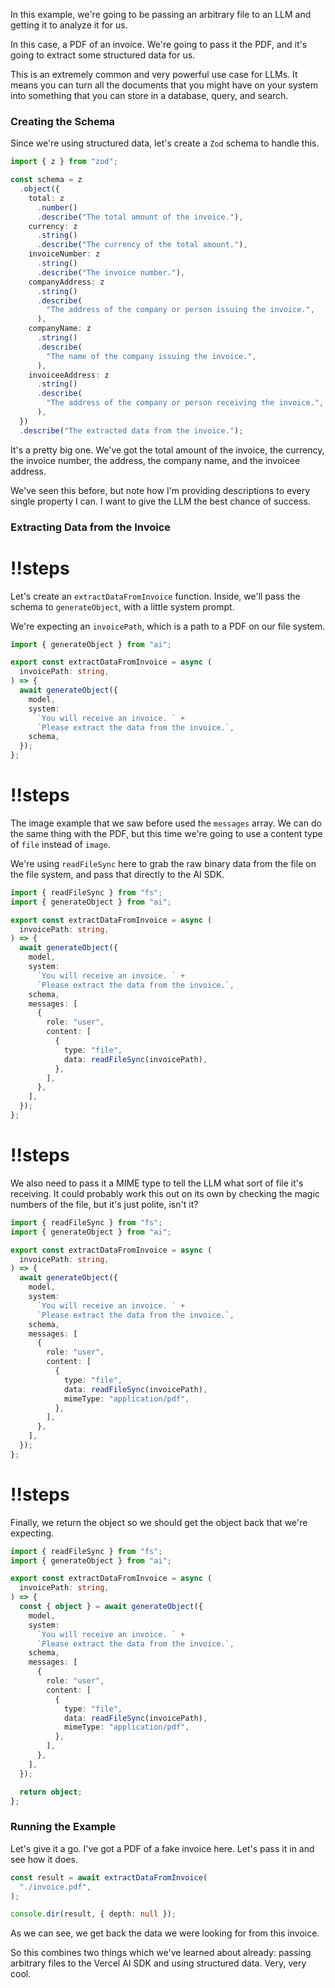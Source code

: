 In this example, we're going to be passing an arbitrary file to an LLM and getting it to analyze it for us.

In this case, a PDF of an invoice. We're going to pass it the PDF, and it's going to extract some structured data for us.

This is an extremely common and very powerful use case for LLMs. It means you can turn all the documents that you might have on your system into something that you can store in a database, query, and search.

### Creating the Schema

Since we're using structured data, let's create a `Zod` schema to handle this.

```ts
import { z } from "zod";

const schema = z
  .object({
    total: z
      .number()
      .describe("The total amount of the invoice."),
    currency: z
      .string()
      .describe("The currency of the total amount."),
    invoiceNumber: z
      .string()
      .describe("The invoice number."),
    companyAddress: z
      .string()
      .describe(
        "The address of the company or person issuing the invoice.",
      ),
    companyName: z
      .string()
      .describe(
        "The name of the company issuing the invoice.",
      ),
    invoiceeAddress: z
      .string()
      .describe(
        "The address of the company or person receiving the invoice.",
      ),
  })
  .describe("The extracted data from the invoice.");
```

It's a pretty big one. We've got the total amount of the invoice, the currency, the invoice number, the address, the company name, and the invoicee address.

We've seen this before, but note how I'm providing descriptions to every single property I can. I want to give the LLM the best chance of success.

### Extracting Data from the Invoice

<Scrollycoding>

# !!steps

Let's create an `extractDataFromInvoice` function. Inside, we'll pass the schema to `generateObject`, with a little system prompt.

We're expecting an `invoicePath`, which is a path to a PDF on our file system.

```ts ! example.ts
import { generateObject } from "ai";

export const extractDataFromInvoice = async (
  invoicePath: string,
) => {
  await generateObject({
    model,
    system:
      `You will receive an invoice. ` +
      `Please extract the data from the invoice.`,
    schema,
  });
};
```

# !!steps

The image example that we saw before used the `messages` array. We can do the same thing with the PDF, but this time we're going to use a content type of `file` instead of `image`.

We're using `readFileSync` here to grab the raw binary data from the file on the file system, and pass that directly to the AI SDK.

```ts ! example.ts
import { readFileSync } from "fs";
import { generateObject } from "ai";

export const extractDataFromInvoice = async (
  invoicePath: string,
) => {
  await generateObject({
    model,
    system:
      `You will receive an invoice. ` +
      `Please extract the data from the invoice.`,
    schema,
    messages: [
      {
        role: "user",
        content: [
          {
            type: "file",
            data: readFileSync(invoicePath),
          },
        ],
      },
    ],
  });
};
```

# !!steps

We also need to pass it a MIME type to tell the LLM what sort of file it's receiving. It could probably work this out on its own by checking the magic numbers of the file, but it's just polite, isn't it?

```ts ! example.ts
import { readFileSync } from "fs";
import { generateObject } from "ai";

export const extractDataFromInvoice = async (
  invoicePath: string,
) => {
  await generateObject({
    model,
    system:
      `You will receive an invoice. ` +
      `Please extract the data from the invoice.`,
    schema,
    messages: [
      {
        role: "user",
        content: [
          {
            type: "file",
            data: readFileSync(invoicePath),
            mimeType: "application/pdf",
          },
        ],
      },
    ],
  });
};
```

# !!steps

Finally, we return the object so we should get the object back that we're expecting.

```ts ! example.ts
import { readFileSync } from "fs";
import { generateObject } from "ai";

export const extractDataFromInvoice = async (
  invoicePath: string,
) => {
  const { object } = await generateObject({
    model,
    system:
      `You will receive an invoice. ` +
      `Please extract the data from the invoice.`,
    schema,
    messages: [
      {
        role: "user",
        content: [
          {
            type: "file",
            data: readFileSync(invoicePath),
            mimeType: "application/pdf",
          },
        ],
      },
    ],
  });

  return object;
};
```

</Scrollycoding>

### Running the Example

Let's give it a go. I've got a PDF of a fake invoice here. Let's pass it in and see how it does.

```ts
const result = await extractDataFromInvoice(
  "./invoice.pdf",
);

console.dir(result, { depth: null });
```

As we can see, we get back the data we were looking for from this invoice.

So this combines two things which we've learned about already: passing arbitrary files to the Vercel AI SDK and using structured data. Very, very cool.